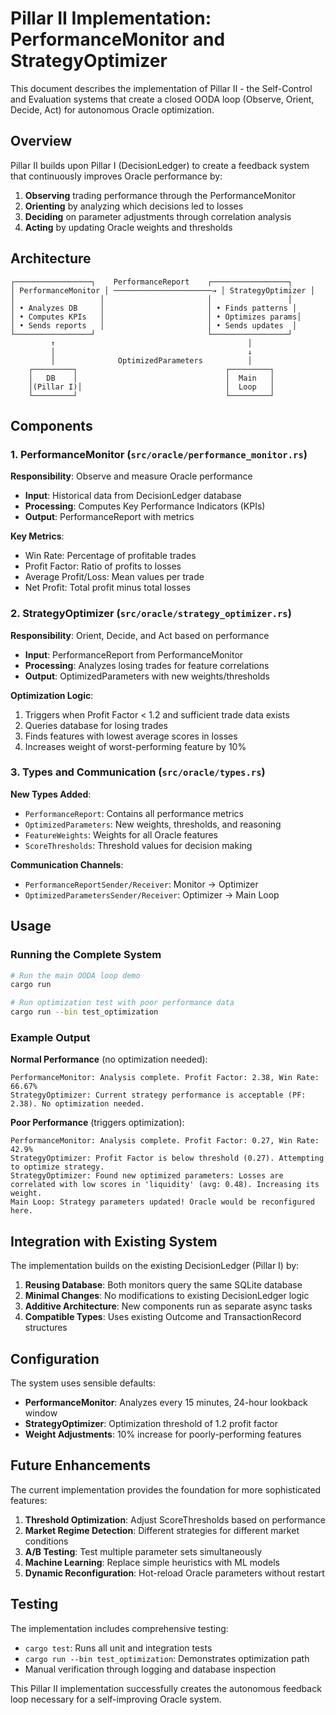 # Pillar II Implementation: PerformanceMonitor and StrategyOptimizer

This document describes the implementation of Pillar II - the Self-Control and Evaluation systems that create a closed OODA loop (Observe, Orient, Decide, Act) for autonomous Oracle optimization.

## Overview

Pillar II builds upon Pillar I (DecisionLedger) to create a feedback system that continuously improves Oracle performance by:

1. **Observing** trading performance through the PerformanceMonitor
2. **Orienting** by analyzing which decisions led to losses
3. **Deciding** on parameter adjustments through correlation analysis
4. **Acting** by updating Oracle weights and thresholds

## Architecture

```
┌─────────────────┐    PerformanceReport    ┌─────────────────┐
│ PerformanceMonitor │ ──────────────────────→ │ StrategyOptimizer │
│                   │                       │                 │
│ • Analyzes DB     │                       │ • Finds patterns │
│ • Computes KPIs   │                       │ • Optimizes params│
│ • Sends reports   │                       │ • Sends updates  │
└─────────────────┘                         └─────────────────┘
         ↑                                           │
         │                                           ↓
         │              OptimizedParameters          │
    ┌─────────┐                                 ┌─────────┐
    │   DB    │                                 │  Main   │
    │(Pillar I)│                                │  Loop   │
    └─────────┘                                 └─────────┘
```

## Components

### 1. PerformanceMonitor (`src/oracle/performance_monitor.rs`)

**Responsibility**: Observe and measure Oracle performance

- **Input**: Historical data from DecisionLedger database
- **Processing**: Computes Key Performance Indicators (KPIs)
- **Output**: PerformanceReport with metrics

**Key Metrics**:
- Win Rate: Percentage of profitable trades
- Profit Factor: Ratio of profits to losses
- Average Profit/Loss: Mean values per trade
- Net Profit: Total profit minus total losses

### 2. StrategyOptimizer (`src/oracle/strategy_optimizer.rs`)

**Responsibility**: Orient, Decide, and Act based on performance

- **Input**: PerformanceReport from PerformanceMonitor
- **Processing**: Analyzes losing trades for feature correlations
- **Output**: OptimizedParameters with new weights/thresholds

**Optimization Logic**:
1. Triggers when Profit Factor < 1.2 and sufficient trade data exists
2. Queries database for losing trades
3. Finds features with lowest average scores in losses
4. Increases weight of worst-performing feature by 10%

### 3. Types and Communication (`src/oracle/types.rs`)

**New Types Added**:
- `PerformanceReport`: Contains all performance metrics
- `OptimizedParameters`: New weights, thresholds, and reasoning
- `FeatureWeights`: Weights for all Oracle features
- `ScoreThresholds`: Threshold values for decision making

**Communication Channels**:
- `PerformanceReportSender/Receiver`: Monitor → Optimizer
- `OptimizedParametersSender/Receiver`: Optimizer → Main Loop

## Usage

### Running the Complete System

```bash
# Run the main OODA loop demo
cargo run

# Run optimization test with poor performance data
cargo run --bin test_optimization
```

### Example Output

**Normal Performance** (no optimization needed):
```
PerformanceMonitor: Analysis complete. Profit Factor: 2.38, Win Rate: 66.67%
StrategyOptimizer: Current strategy performance is acceptable (PF: 2.38). No optimization needed.
```

**Poor Performance** (triggers optimization):
```
PerformanceMonitor: Analysis complete. Profit Factor: 0.27, Win Rate: 42.9%
StrategyOptimizer: Profit Factor is below threshold (0.27). Attempting to optimize strategy.
StrategyOptimizer: Found new optimized parameters: Losses are correlated with low scores in 'liquidity' (avg: 0.48). Increasing its weight.
Main Loop: Strategy parameters updated! Oracle would be reconfigured here.
```

## Integration with Existing System

The implementation builds on the existing DecisionLedger (Pillar I) by:

1. **Reusing Database**: Both monitors query the same SQLite database
2. **Minimal Changes**: No modifications to existing DecisionLedger logic
3. **Additive Architecture**: New components run as separate async tasks
4. **Compatible Types**: Uses existing Outcome and TransactionRecord structures

## Configuration

The system uses sensible defaults:
- **PerformanceMonitor**: Analyzes every 15 minutes, 24-hour lookback window
- **StrategyOptimizer**: Optimization threshold of 1.2 profit factor
- **Weight Adjustments**: 10% increase for poorly-performing features

## Future Enhancements

The current implementation provides the foundation for more sophisticated features:

1. **Threshold Optimization**: Adjust ScoreThresholds based on performance
2. **Market Regime Detection**: Different strategies for different market conditions
3. **A/B Testing**: Test multiple parameter sets simultaneously
4. **Machine Learning**: Replace simple heuristics with ML models
5. **Dynamic Reconfiguration**: Hot-reload Oracle parameters without restart

## Testing

The implementation includes comprehensive testing:

- `cargo test`: Runs all unit and integration tests
- `cargo run --bin test_optimization`: Demonstrates optimization path
- Manual verification through logging and database inspection

This Pillar II implementation successfully creates the autonomous feedback loop necessary for a self-improving Oracle system.